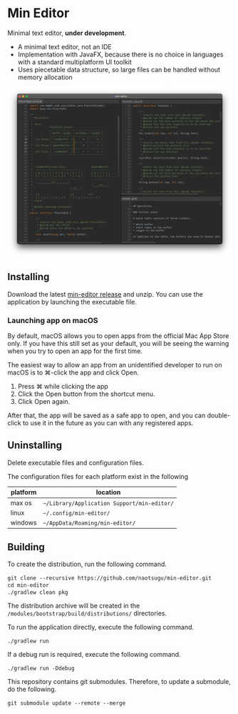 # Min Editor

Minimal text editor, **under development**.

* A minimal text editor, not an IDE
* Implementation with JavaFX, because there is no choice in languages with a standard multiplatform UI toolkit
* Uses piecetable data structure, so large files can be handled without memory allocation


![screenshot1](docs/images/screenshot-01.png)


## Installing

Download the latest [min-editor release](https://github.com/naotsugu/min-editor/releases) and unzip.
You can use the application by launching the executable file.

### Launching app on macOS

By default, macOS allows you to open apps from the official Mac App Store only.
If you have this still set as your default, you will be seeing the warning when you try to open an app for the first time.

The easiest way to allow an app from an unidentified developer to run on macOS is to ⌘-click the app and click Open.

1. Press ⌘ while clicking the app
2. Click the Open button from the shortcut menu.
3. Click Open again.

After that, the app will be saved as a safe app to open, and you can double-click to use it in the future as you can with any registered apps.

## Uninstalling

Delete executable files and configuration files.

The configuration files for each platform exist in the following

| platform | location                                  |
|---------|-------------------------------------------|
| max os  | `~/Library/Application Support/min-editor/` |
| linux   | `~/.config/min-editor/`                     |
| windows | `~/AppData/Roaming/min-editor/`             |


## Building

To create the distribution, run the following command.

```shell
git clone --recursive https://github.com/naotsugu/min-editor.git
cd min-editor
./gradlew clean pkg
```

The distribution archive will be created in the `/modules/bootstrap/build/distributions/` directories.


To run the application directly, execute the following command.

```shell
./gradlew run
```

If a debug run is required, execute the following command.

```shell
./gradlew run -Ddebug
```

This repository contains git submodules.
Therefore, to update a submodule, do the following.

```shell
git submodule update --remote --merge
```
